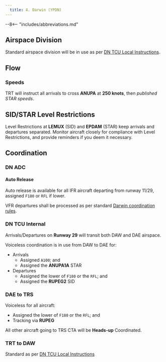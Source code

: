 ```yaml
---
  title: 4. Darwin (YPDN)
---
```


--8<-- "includes/abbreviations.md"

## Airspace Division
Standard airspace division will be in use as per [DN TCU Local Instructions](../../../terminal/darwin/#airspace-division).

## Flow
### Speeds
TRT will instruct all arrivals to cross **ANUPA** at **250 knots**, then *published STAR speeds*.

## SID/STAR Level Restrictions
Level Restrictions at **LEMUX** (SID) and **EPDAM** (STAR) keep arrivals and departures separated. Monitor aircraft closely for compliance with Level Restrictions, and provide reminders if you deem it necessary.

## Coordination
### DN ADC
#### Auto Release
Auto release is available for all IFR aircraft departing from runway 11/29, assigned `F180` or `RFL` if lower.

VFR departures shall be processed as per standard [Darwin coordination rules](../../terminal/darwin.md#auto-release).

### DN TCU Internal
Arrivals/Departures on **Runway 29** will transit both DAW and DAE airspace.

Voiceless coordination is in use from DAW to DAE for:

- Arrivals  
    - Assigned `A100`; and  
    - Assigned the **ANUPA1A** STAR
- Departures  
    - Assigned the lower of `F180` or the `RFL`; and  
    - Assigned the **RUPEG2** SID

### DAE to TRS
Voiceless for all aircraft:

- Assigned the lower of `F180` or the `RFL`; and  
- Tracking via **RUPEG**

All other aircraft going to TRS CTA will be **Heads-up** Coordinated.

### TRT to DAW
Standard as per [DN TCU Local Instructions](../../../terminal/darwin/#arrivals)